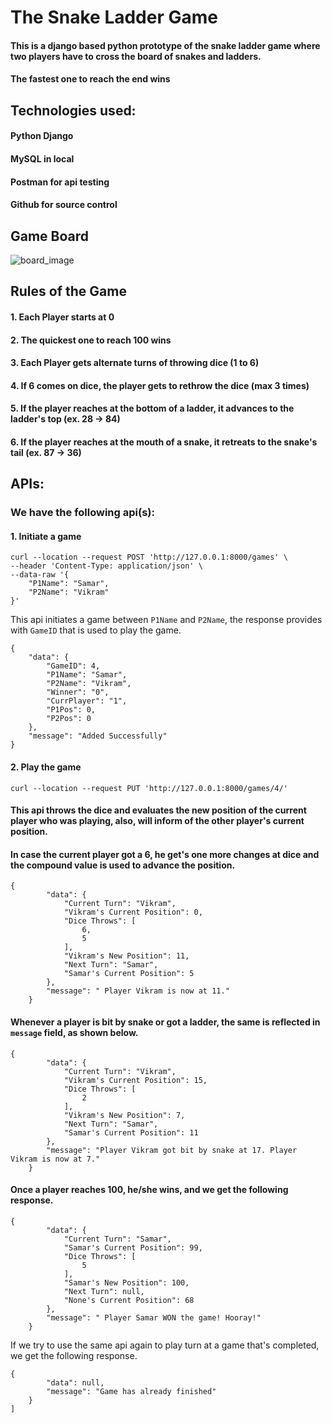 # The Snake Ladder Game
#### This is a django based python prototype of the snake ladder game where two players have to cross the board of snakes and ladders. 
#### The fastest one to reach the end wins

## Technologies used:
#### Python Django
#### MySQL in local
#### Postman for api testing
#### Github for source control

## Game Board
![board_image](https://user-images.githubusercontent.com/38393402/215291182-3f830820-f793-41bd-912f-6b1deab54e1b.png)
## Rules of the Game
#### 1. Each Player starts at 0
#### 2. The quickest one to reach 100 wins
#### 3. Each Player gets alternate turns of throwing dice (1 to 6)
#### 4. If 6 comes on dice, the player gets to rethrow the dice (max 3 times)
#### 5. If the player reaches at the bottom of a ladder, it advances to the ladder's top (ex. 28 -> 84)
#### 6. If the player reaches at the mouth of a snake, it retreats to the snake's tail (ex. 87 -> 36)

## APIs:
### We have the following api(s):
#### 1. Initiate a game
```
curl --location --request POST 'http://127.0.0.1:8000/games' \
--header 'Content-Type: application/json' \
--data-raw '{
    "P1Name": "Samar",
    "P2Name": "Vikram"
}'
```
This api initiates a game between `P1Name` and `P2Name`, the response provides with `GameID` that is used to play the game.
```
{
    "data": {
        "GameID": 4,
        "P1Name": "Samar",
        "P2Name": "Vikram",
        "Winner": "0",
        "CurrPlayer": "1",
        "P1Pos": 0,
        "P2Pos": 0
    },
    "message": "Added Successfully"
}
```

#### 2. Play the game
```
curl --location --request PUT 'http://127.0.0.1:8000/games/4/'
```
#### This api throws the dice and evaluates the new position of the current player who was playing, also, will inform of the other player's current position.
#### In case the current player got a 6, he get's one more changes at dice and the compound value is used to advance the position.
```
{
        "data": {
            "Current Turn": "Vikram",
            "Vikram's Current Position": 0,
            "Dice Throws": [
                6,
                5
            ],
            "Vikram's New Position": 11,
            "Next Turn": "Samar",
            "Samar's Current Position": 5
        },
        "message": " Player Vikram is now at 11."
    }
```

#### Whenever a player is bit by snake or got a ladder, the same is reflected in `message` field, as shown below.

```
{
        "data": {
            "Current Turn": "Vikram",
            "Vikram's Current Position": 15,
            "Dice Throws": [
                2
            ],
            "Vikram's New Position": 7,
            "Next Turn": "Samar",
            "Samar's Current Position": 11
        },
        "message": "Player Vikram got bit by snake at 17. Player Vikram is now at 7."
    }
```

#### Once a player reaches 100, he/she wins, and we get the following response.

```
{
        "data": {
            "Current Turn": "Samar",
            "Samar's Current Position": 99,
            "Dice Throws": [
                5
            ],
            "Samar's New Position": 100,
            "Next Turn": null,
            "None's Current Position": 68
        },
        "message": " Player Samar WON the game! Hooray!"
    }
```

If we try to use the same api again to play turn at a game that's completed, we get the following response.
```
{
        "data": null,
        "message": "Game has already finished"
    }
]
```
